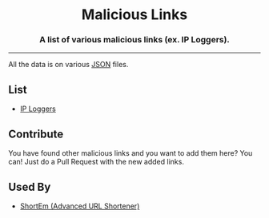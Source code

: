 <h1 align="center">Malicious Links</h1>
<h3 align="center">A list of various malicious links (ex. IP Loggers).</h3>

---

All the data is on various [JSON](https://www.json.org/json-en.html) files.

## List
- [IP Loggers](https://github.com/LukeIsHereToDevelop/malicious-links/blob/main/links/iploggers.json)

## Contribute
You have found other malicious links and you want to add them here? You can! Just do a Pull Request with the new added links.

## Used By
- [ShortEm (Advanced URL Shortener)](https://shortem.ml)
